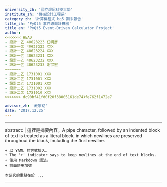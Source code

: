 ```yaml
---
university_zh: '國立虎尾科技大學'
institute_zh: '機械設計工程系'
category_zh: '計算機程式 bg5 期末報告'
title_zh: 'PyQt5 事件導向計算器'
title_en: 'PyQt5 Event-Driven Calculator Project'
author:
<<<<<<< HEAD
- 設計一乙 40623223 任明彥
- 設計一乙 40623222 XXX
- 設計一乙 40623224 XXX
- 設計一乙 40623231 XXX
- 設計一乙 40623232 XXX
- 設計一乙 40623233 謝宗宏
=======
- 設計二乙 1731001 XXX
- 設計二乙 1731001 XXX
- 設計二乙 1731001 XXX
- 設計二乙 1731002 XXX
- 設計二乙 1731010 XXX
>>>>>>> dc90bf41fd0f20f38005161de743fe762f1472e7

advisor_zh: '嚴家銘'
date: '2017.12.25'
---
```


---
abstract: |
    這裡是摘要內容。A pipe character, followed by an indented block of text is treated as a literal block, in which newlines are preserved throughout the block, including the final newline.
    
    + 以 YAML 的方式插入。
    + The '+' indicator says to keep newlines at the end of text blocks.
    + 使用 Markdown 語法。
    + 前面使用加號
    
    本研究的重點在於 ...
---


